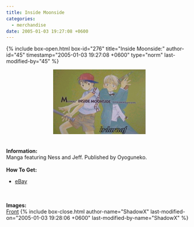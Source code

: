 ```yaml
---
title: Inside Moonside
categories:
  - merchandise
date: 2005-01-03 19:27:08 +0600
---
```

{% include box-open.html box-id="276" title="Inside Moonside:" author-id="45" timestamp="2005-01-03 19:27:08 +0600" type="norm" last-modified-by="45" %}
	<center>
	<img src="/merchandise/images/imoonside_title.jpg" border="0" alt="Inside Moonside" />
	</center>
	<br /><br />
	<b>Information:</b>
	<br />
	Manga featuring Ness and Jeff. Published by Oyoguneko.
	<br /><br />
	<b>How To Get:</b>
	<br />
	<ul>
	<li><a href="http://www.ebay.com">eBay</a></li>
	</ul>
	<br /><br />
	<b>Images:</b>
	<br />
	<a href="/merchandise/images/imoonside1.jpg">Front</a>
{% include box-close.html author-name="ShadowX" last-modified-on="2005-01-03 19:28:06 +0600" last-modified-by-name="ShadowX" %}
